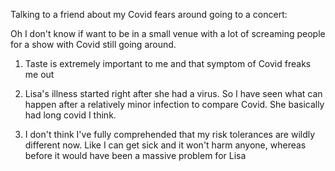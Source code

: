 Talking to a friend about my Covid fears around going to a concert:

Oh I don't know if want to be in a small venue with a lot of screaming people for a show with Covid still going around. 

1. Taste is extremely important to me and that symptom of Covid freaks me out 

2. Lisa's illness started right after she had a virus. So I have seen what can happen after a relatively minor infection to compare Covid. She basically had long covid I think. 

3. I don't think I've fully comprehended that my risk tolerances are wildly different now. Like I can get sick and it won't harm anyone, whereas before it would have been a massive problem for Lisa